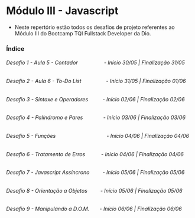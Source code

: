 # Módulo III - Javascript

- Neste repertório estão todos os desafios de projeto referentes ao Módulo III do Bootcamp TQI Fullstack Developer da Dio.

### Índice

###### Desafio 1 - Aula 5 - Contador                  - Início 30/05 | Finalização 31/05

###### Desafio 2 - Aula 6 - To-Do List                 - Início 31/05 | Finalização 01/06

###### Desafio 3 - Sintaxe e Operadores          - Início 02/06 | Finalização 02/06

###### Desafio 4 - Palíndromo e Pares              - Início 03/06 | Finalização 03/06

###### Desafio 5 - Funções                                   - Início 04/06 | Finalização 04/06

###### Desafio 6 - Tratamento de Erros           - Início 04/06 | Finalização 04/06

###### Desafio 7 - Javascript Assíncrono         - Início 05/06 | Finalização 05/06

###### Desafio 8 - Orientação a Objetos         - Início 05/06 | Finalização 05/06

###### Desafio 9 - Manipulando a D.O.M.       - Início 06/06 | Finalização 06/06
